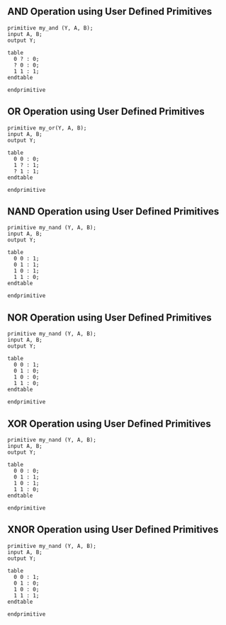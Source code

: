 ## AND Operation using User Defined Primitives
```
primitive my_and (Y, A, B);
input A, B;
output Y;

table
  0 ? : 0;
  ? 0 : 0;
  1 1 : 1;
endtable

endprimitive
```

## OR Operation using User Defined Primitives
```
primitive my_or(Y, A, B);
input A, B;
output Y;

table
  0 0 : 0;
  1 ? : 1;
  ? 1 : 1;
endtable

endprimitive
```
## NAND Operation using User Defined Primitives
```
primitive my_nand (Y, A, B);
input A, B;
output Y;

table
  0 0 : 1;
  0 1 : 1;
  1 0 : 1;
  1 1 : 0;
endtable

endprimitive
```
## NOR Operation using User Defined Primitives
```
primitive my_nand (Y, A, B);
input A, B;
output Y;

table
  0 0 : 1;
  0 1 : 0;
  1 0 : 0;
  1 1 : 0;
endtable

endprimitive
```
## XOR Operation using User Defined Primitives
```
primitive my_nand (Y, A, B);
input A, B;
output Y;

table
  0 0 : 0;
  0 1 : 1;
  1 0 : 1;
  1 1 : 0;
endtable

endprimitive
```
## XNOR Operation using User Defined Primitives
```
primitive my_nand (Y, A, B);
input A, B;
output Y;

table
  0 0 : 1;
  0 1 : 0;
  1 0 : 0;
  1 1 : 1;
endtable

endprimitive
```

